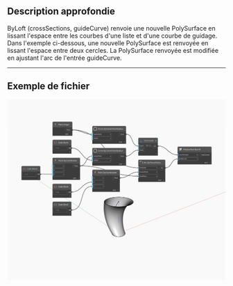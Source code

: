 <!--- Autodesk.DesignScript.Geometry.PolySurface.ByLoft(crossSections, guideCurve) --->
<!--- KMSTMOWKW27MXHCUOIX46TZTXOOZLNUKTB4PHKIEB7ZYDANXLSFQ --->
## Description approfondie
ByLoft (crossSections, guideCurve) renvoie une nouvelle PolySurface en lissant l'espace entre les courbes d'une liste et d'une courbe de guidage. Dans l'exemple ci-dessous, une nouvelle PolySurface est renvoyée en lissant l'espace entre deux cercles. La PolySurface renvoyée est modifiée en ajustant l'arc de l'entrée guideCurve.
___
## Exemple de fichier

![ByLoft (crossSections, guideCurve)](./KMSTMOWKW27MXHCUOIX46TZTXOOZLNUKTB4PHKIEB7ZYDANXLSFQ_img.jpg)

